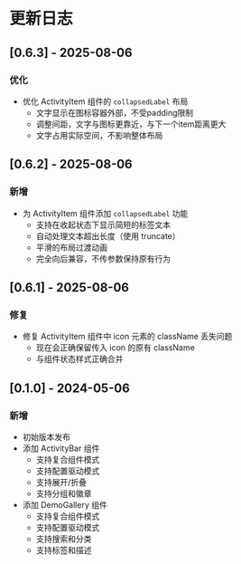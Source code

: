 # 更新日志

## [0.6.3] - 2025-08-06

### 优化
- 优化 ActivityItem 组件的 `collapsedLabel` 布局
  - 文字显示在图标容器外部，不受padding限制
  - 调整间距，文字与图标更靠近，与下一个item距离更大
  - 文字占用实际空间，不影响整体布局

## [0.6.2] - 2025-08-06

### 新增
- 为 ActivityItem 组件添加 `collapsedLabel` 功能
  - 支持在收起状态下显示简短的标签文本
  - 自动处理文本超出长度（使用 truncate）
  - 平滑的布局过渡动画
  - 完全向后兼容，不传参数保持原有行为

## [0.6.1] - 2025-08-06

### 修复
- 修复 ActivityItem 组件中 icon 元素的 className 丢失问题
  - 现在会正确保留传入 icon 的原有 className
  - 与组件状态样式正确合并

## [0.1.0] - 2024-05-06

### 新增
- 初始版本发布
- 添加 ActivityBar 组件
  - 支持复合组件模式
  - 支持配置驱动模式
  - 支持展开/折叠
  - 支持分组和徽章
- 添加 DemoGallery 组件
  - 支持复合组件模式
  - 支持配置驱动模式
  - 支持搜索和分类
  - 支持标签和描述 